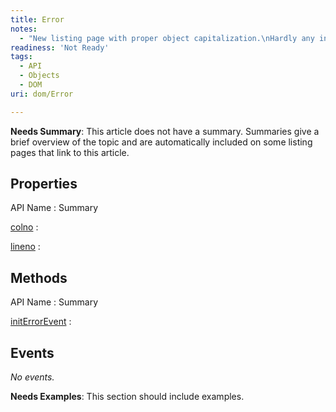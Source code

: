 ```yaml
---
title: Error
notes:
  - "New listing page with proper object capitalization.\nHardly any info on this page"
readiness: 'Not Ready'
tags:
  - API
  - Objects
  - DOM
uri: dom/Error

---
```

**Needs Summary**: This article does not have a summary. Summaries give a brief overview of the topic and are automatically included on some listing pages that link to this article.

## Properties

API Name
:   Summary

[colno](/dom/Error/colno)
:

[lineno](/dom/Error/lineno)
:

## Methods

API Name
:   Summary

[initErrorEvent](/dom/Error/initErrorEvent)
:

## Events

*No events.*

**Needs Examples**: This section should include examples.

